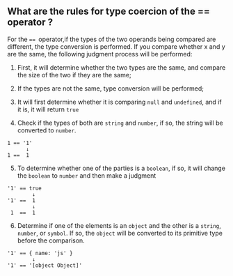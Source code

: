 ## What are the rules for type coercion of the == operator ?

For the `== `operator,if the types of the two operands being compared are different, the type conversion is performed. If you compare whether x and y are the same, the following judgment process will be performed:

1. First, it will determine whether the two types are the same, and compare the size of the two if they are the same;

2. If the types are not the same, type conversion will be performed;

3. It will first determine whether it is comparing `null` and `undefined`, and if it is, it will return `true`

4. Check if the types of both are `string` and `number`, if so, the string will be converted to `number`.

```
1 == '1'
      ↓
1 ==  1
```

5. To determine whether one of the parties is a `boolean`, if so, it will change the `boolean` to `number` and then make a judgment

```
'1' == true
        ↓
'1' ==  1
        ↓
 1  ==  1
```

6. Determine if one of the elements is an `object` and the other is a `string`, `number`, or `symbol`. If so, the `object` will be converted to its primitive type before the comparison.

```
'1' == { name: 'js' }
        ↓
'1' == '[object Object]'
```
